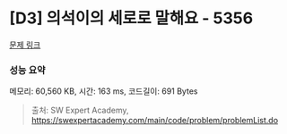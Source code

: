 # [D3] 의석이의 세로로 말해요 - 5356 

[문제 링크](https://swexpertacademy.com/main/code/problem/problemDetail.do?contestProbId=AWVWgkP6sQ0DFAUO) 

### 성능 요약

메모리: 60,560 KB, 시간: 163 ms, 코드길이: 691 Bytes



> 출처: SW Expert Academy, https://swexpertacademy.com/main/code/problem/problemList.do